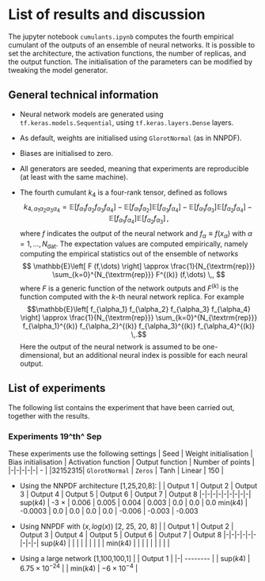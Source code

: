 # List of results and discussion

The jupyter notebook `cumulants.ipynb` computes the fourth empirical cumulant of the outputs of an ensemble of neural networks. It is possible to set the architecture, the activation functions, the number of replicas, and the output function. The initialisation of the parameters can be modified by tweaking the model generator.

## General technical information

+ Neural network models are generated using `tf.keras.models.Sequential`, using `tf.keras.layers.Dense` layers.

+ As default, weights are initialised using `GlorotNormal` (as in NNPDF).

+ Biases are initialised to zero.

+ All generators are seeded, meaning that experiments are reproducible (at least with the same machine).

+ The fourth cumulant $k_4$ is  a four-rank tensor, defined as follows
$$
k_{4, \alpha_1 \alpha_2 \alpha_3 \alpha_4} =
\mathbb{E} \left[
  f_{\alpha_1}
  f_{\alpha_2}
  f_{\alpha_3}
  f_{\alpha_4}
\right] -
  \mathbb{E} \left[
  f_{\alpha_1}
  f_{\alpha_2}
  \right]
  \mathbb{E} \left[
  f_{\alpha_3}
  f_{\alpha_4}
  \right] -
  \mathbb{E} \left[
  f_{\alpha_1}
  f_{\alpha_3}
  \right]
  \mathbb{E} \left[
  f_{\alpha_2}
  f_{\alpha_4}
  \right] -
  \mathbb{E} \left[
  f_{\alpha_1}
  f_{\alpha_4}
  \right]
  \mathbb{E} \left[
  f_{\alpha_2}
  f_{\alpha_3}
  \right] \,,
$$
where $f$ indicates the output of the neural network and $f_{\alpha} \equiv f(x_{\alpha})$ with $\alpha = 1,\dots, N_{\textrm{dat}}$. The expectation values are computed empirically, namely computing the empirical statistics out of the ensemble of networks
$$
\mathbb{E}\left[ F (f,\dots) \right] \approx
\frac{1}{N_{\textrm{rep}}}
\sum_{k=0}^{N_{\textrm{rep}}}
  F^{(k)} (f,\dots) \,,
$$
where $F$ is a generic function of the network outputs and $F^{(k)}$ is the function computed with the $k$-th neural network replica. For example
$$\mathbb{E}\left[
  f_{\alpha_1}
  f_{\alpha_2}
  f_{\alpha_3}
  f_{\alpha_4}
\right] \approx
\frac{1}{N_{\textrm{rep}}}
\sum_{k=0}^{N_{\textrm{rep}}}
  f_{\alpha_1}^{(k)}
  f_{\alpha_2}^{(k)}
  f_{\alpha_3}^{(k)}
  f_{\alpha_4}^{(k)} \,.$$
Here the output of the neural network is assumed to be one-dimensional, but an additional neural index is possible for each neural output.


## List of experiments
The following list contains the experiment that have been carried out, together with the results.

### Experiments 19^th^ Sep
These experiments use the following settings
| Seed | Weight initialisation | Bias initialisation | Activation function | Output function | Number of points |
|-|-|-|-|-| - |
|32152315| `GlorotNormal` | `Zeros` | Tanh | Linear | 150 |

+ Using the NNPDF architecture [1,25,20,8]:
    | | Output 1 | Output 2 | Output 3 | Output 4 | Output 5 | Output 6 | Output 7 | Output 8
    |-|-|-|-|-|-|-|-|-|
    sup($k4$) | -3 $\times$  | 0.006 | 0.005 | 0.004 | 0.003 | 0.0 | 0.0 | 0.0
    min($k4$) | -0.0003 | 0.0 | 0.0 | 0.0 |  0.0 | -0.006 | -0.003 | -0.003

+ Using NNPDF with $(x, log(x))$ [2, 25, 20, 8]
    | | Output 1 | Output 2 | Output 3 | Output 4 | Output 5 | Output 6 | Output 7 | Output 8
    |-|-|-|-|-|-|-|-|-|
    sup($k4$) |  |  |  |  |  |  |  |  |
    min($k4$) |  |  |  |  |  |  |  |  |

+ Using a large network [1,100,100,1]
    | | Output 1 | 
    |-| -------- |
    | sup($k4$) | $6.75 \times 10^{-24}$ |
    | min($k4$) | $- 6 \times 10^{-4}$ |

